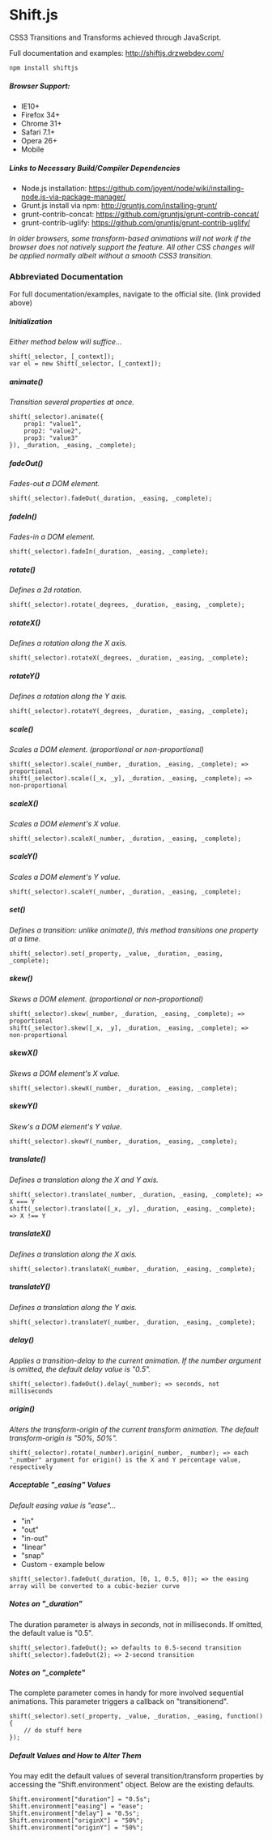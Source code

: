 # Shift.js

CSS3 Transitions and Transforms achieved through JavaScript.

Full documentation and examples: http://shiftjs.drzwebdev.com/

```
npm install shiftjs
```

##### Browser Support:

* IE10+
* Firefox 34+
* Chrome 31+
* Safari 7.1+
* Opera 26+
* Mobile

##### Links to Necessary Build/Compiler Dependencies

* Node.js installation: https://github.com/joyent/node/wiki/installing-node.js-via-package-manager/
* Grunt.js install via npm: http://gruntjs.com/installing-grunt/
* grunt-contrib-concat: https://github.com/gruntjs/grunt-contrib-concat/
* grunt-contrib-uglify: https://github.com/gruntjs/grunt-contrib-uglify/

_In older browsers, some transform-based animations will not work if the browser does not natively support the feature. All other CSS changes will be applied normally albeit without a smooth CSS3 transition._

### Abbreviated Documentation

For full documentation/examples, navigate to the official site. (link provided above)

##### Initialization

_Either method below will suffice..._

```
shift(_selector, [_context]);
var el = new Shift(_selector, [_context]);
```

##### animate()

_Transition several properties at once._

```
shift(_selector).animate({
	prop1: "value1",
	prop2: "value2",
	prop3: "value3"
}), _duration, _easing, _complete);
```

##### fadeOut()

_Fades-out a DOM element._

```
shift(_selector).fadeOut(_duration, _easing, _complete);
```

##### fadeIn()

_Fades-in a DOM element._

```
shift(_selector).fadeIn(_duration, _easing, _complete);
```

##### rotate()

_Defines a 2d rotation._

```
shift(_selector).rotate(_degrees, _duration, _easing, _complete);
```

##### rotateX()

_Defines a rotation along the X axis._

```
shift(_selector).rotateX(_degrees, _duration, _easing, _complete);
```

##### rotateY()

_Defines a rotation along the Y axis._

```
shift(_selector).rotateY(_degrees, _duration, _easing, _complete);
```

##### scale()

_Scales a DOM element. (proportional or non-proportional)_

```
shift(_selector).scale(_number, _duration, _easing, _complete); => proportional
shift(_selector).scale([_x, _y], _duration, _easing, _complete); => non-proportional
```

##### scaleX()

_Scales a DOM element's X value._

```
shift(_selector).scaleX(_number, _duration, _easing, _complete);
```

##### scaleY()

_Scales a DOM element's Y value._

```
shift(_selector).scaleY(_number, _duration, _easing, _complete);
```

##### set()

_Defines a transition: unlike animate(), this method transitions one property at a time._

```
shift(_selector).set(_property, _value, _duration, _easing, _complete);
```

##### skew()

_Skews a DOM element. (proportional or non-proportional)_

```
shift(_selector).skew(_number, _duration, _easing, _complete); => proportional
shift(_selector).skew([_x, _y], _duration, _easing, _complete); => non-proportional
```

##### skewX()

_Skews a DOM element's X value._

```
shift(_selector).skewX(_number, _duration, _easing, _complete);
```

##### skewY()

_Skew's a DOM element's Y value._

```
shift(_selector).skewY(_number, _duration, _easing, _complete);
```

##### translate()

_Defines a translation along the X and Y axis._

```
shift(_selector).translate(_number, _duration, _easing, _complete); => X === Y
shift(_selector).translate([_x, _y], _duration, _easing, _complete); => X !== Y
```

##### translateX()

_Defines a translation along the X axis._

```
shift(_selector).translateX(_number, _duration, _easing, _complete);
```

##### translateY()

_Defines a translation along the Y axis._

```
shift(_selector).translateY(_number, _duration, _easing, _complete);
```

##### delay()

_Applies a transition-delay to the current animation. If the number argument is omitted, the default delay value is "0.5"._

```
shift(_selector).fadeOut().delay(_number); => seconds, not milliseconds
```

##### origin()

_Alters the transform-origin of the current transform animation. The default transform-origin is "50%, 50%"._

```
shift(_selector).rotate(_number).origin(_number, _number); => each "_number" argument for origin() is the X and Y percentage value, respectively
```

##### Acceptable "_easing" Values

_Default easing value is "ease"..._

* "in"
* "out"
* "in-out"
* "linear"
* "snap"
* Custom - example below

```
shift(_selector).fadeOut(_duration, [0, 1, 0.5, 0]); => the easing array will be converted to a cubic-bezier curve
```

##### Notes on "_duration"

The duration parameter is always in _seconds_, not in milliseconds. If omitted, the default value is "0.5".

```
shift(_selector).fadeOut(); => defaults to 0.5-second transition
shift(_selector).fadeOut(2); => 2-second transition
```


##### Notes on "_complete"

The complete parameter comes in handy for more involved sequential animations. This parameter triggers a callback on "transitionend".

```
shift(_selector).set(_property, _value, _duration, _easing, function() {
	// do stuff here
});
```

##### Default Values and How to Alter Them

You may edit the default values of several transition/transform properties by accessing the "Shift.environment" object. Below are the existing defaults.

```
Shift.environment["duration"] = "0.5s";
Shift.environment["easing"] = "ease";
Shift.environment["delay"] = "0.5s";
Shift.environment["originX"] = "50%";
Shift.environment["originY"] = "50%";
```